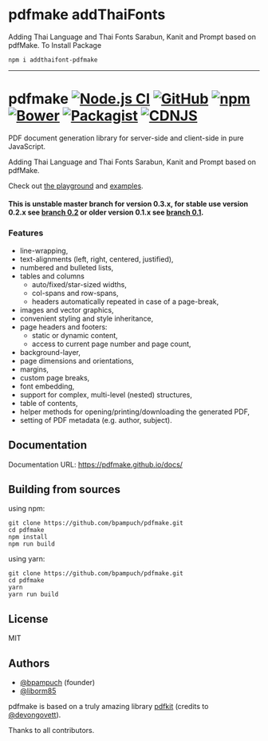 # pdfmake addThaiFonts

Adding Thai Language and Thai Fonts Sarabun, Kanit and Prompt based on pdfMake.
To Install Package

```
npm i addthaifont-pdfmake
```

---

# pdfmake [![Node.js CI][githubactions_img]][githubactions_url] [![GitHub][github_img]][github_url] [![npm][npm_img]][npm_url] [![Bower][bower_img]][bower_url] [![Packagist][packagist_img]][packagist_url] [![CDNJS][cdnjs_img]][cndjs_url]

[githubactions_img]: https://github.com/bpampuch/pdfmake/workflows/Node.js%20CI/badge.svg?branch=master
[githubactions_url]: https://github.com/bpampuch/pdfmake/actions
[github_img]: https://img.shields.io/github/release/bpampuch/pdfmake.svg
[github_url]: https://github.com/bpampuch/pdfmake/releases/latest
[npm_img]: https://img.shields.io/npm/v/pdfmake.svg?colorB=0E7FBF
[npm_url]: https://www.npmjs.com/package/pdfmake
[bower_img]: https://img.shields.io/bower/v/pdfmake.svg?colorB=0E7FBF
[bower_url]: https://github.com/bpampuch/pdfmake
[packagist_img]: https://img.shields.io/packagist/v/bpampuch/pdfmake.svg?colorB=0E7FBF
[packagist_url]: https://packagist.org/packages/bpampuch/pdfmake
[cdnjs_img]: https://img.shields.io/cdnjs/v/pdfmake.svg?colorB=0E7FBF
[cndjs_url]: https://cdnjs.com/libraries/pdfmake

PDF document generation library for server-side and client-side in pure JavaScript.

Adding Thai Language and Thai Fonts Sarabun, Kanit and Prompt based on pdfMake.

Check out [the playground](http://bpampuch.github.io/pdfmake/playground.html) and [examples](https://github.com/bpampuch/pdfmake/tree/master/examples).

#### This is unstable master branch for version 0.3.x, for stable use version 0.2.x see [branch 0.2](https://github.com/bpampuch/pdfmake/tree/0.2) or older version 0.1.x see [branch 0.1](https://github.com/bpampuch/pdfmake/tree/0.1).

### Features

- line-wrapping,
- text-alignments (left, right, centered, justified),
- numbered and bulleted lists,
- tables and columns
  - auto/fixed/star-sized widths,
  - col-spans and row-spans,
  - headers automatically repeated in case of a page-break,
- images and vector graphics,
- convenient styling and style inheritance,
- page headers and footers:
  - static or dynamic content,
  - access to current page number and page count,
- background-layer,
- page dimensions and orientations,
- margins,
- custom page breaks,
- font embedding,
- support for complex, multi-level (nested) structures,
- table of contents,
- helper methods for opening/printing/downloading the generated PDF,
- setting of PDF metadata (e.g. author, subject).

## Documentation

Documentation URL: https://pdfmake.github.io/docs/

## Building from sources

using npm:

```
git clone https://github.com/bpampuch/pdfmake.git
cd pdfmake
npm install
npm run build
```

using yarn:

```
git clone https://github.com/bpampuch/pdfmake.git
cd pdfmake
yarn
yarn run build
```

## License

MIT

## Authors

- [@bpampuch](https://github.com/bpampuch) (founder)
- [@liborm85](https://github.com/liborm85)

pdfmake is based on a truly amazing library [pdfkit](https://github.com/devongovett/pdfkit) (credits to [@devongovett](https://github.com/devongovett)).

Thanks to all contributors.
